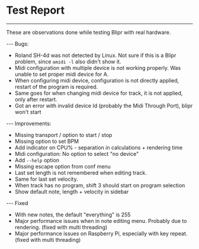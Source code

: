 # Test Report

---

These are observations done while testing Blipr with real hardware.

--- Bugs:

- Roland SH-4d was not detected by Linux. Not sure if this is a Blipr problem, since `amidi -l` also didn't show it.
- Midi configuration with multiple device is not working properly. Was unable to set proper midi device for A.
- When configuring midi device, configuration is not directly applied, restart of the program is required.
- Same goes for when changing midi device for track, it is not applied, only after restart.
- Got an error with invalid device Id (probably the Midi Through Port), blipr won't start

--- Improvements:

- Missing transport / option to start / stop
- Missing option to set BPM
- Add indicator on CPU% - separation in calculations + rendering time
- Midi configuration: No option to select "no device"
- Add `--help` option
- Missing escape option from conf menu
- Last set length is not remembered when editing track.
- Same for last set velocity.
- When track has no program, shift 3 should start on program selection
- Show default note, length + velocity in sidebar

--- Fixed

- With new notes, the default "everything" is 255
- Major performance issues when in note editing menu. Probably due to rendering. (fixed with multi threading)
- Major performance issues on Raspberry Pi, especially with key repeat. (fixed with multi threading)
